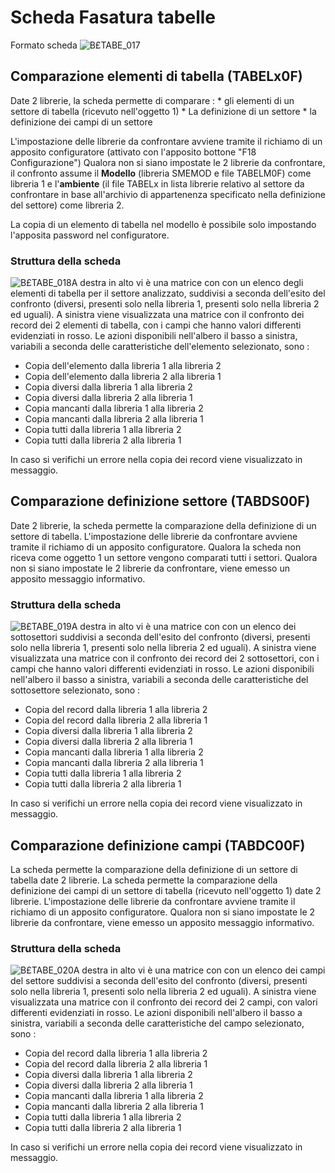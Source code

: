 # Scheda Fasatura tabelle
Formato scheda
![B£TABE_017](http://doc.smeup.com/immagini/MBDOC_SCH-ST_FT/BXTABE_017.png)
## Comparazione elementi di tabella (TABELx0F)
Date 2 librerie, la scheda permette di comparare : 
 \* gli elementi di un settore di tabella (ricevuto nell'oggetto 1)
 \* La definizione di un settore
 \* la definizione dei campi di un settore

L'impostazione delle librerie da confrontare avviene tramite il richiamo di un apposito configuratore (attivato con l'apposito bottone "F18 Configurazione")
Qualora non si siano impostate le 2 librerie da confrontare, il confronto assume il **Modello** (libreria SMEMOD e file TABELM0F) come libreria 1 e l'**ambiente** (il file TABELx in lista librerie relativo al settore da confrontare in base all'archivio di appartenenza specificato nella definizione del settore) come libreria 2.

La copia di un elemento di tabella nel modello è possibile solo impostando l'apposita password nel configuratore.

### Struttura della scheda
![B£TABE_018](http://doc.smeup.com/immagini/MBDOC_SCH-ST_FT/BXTABE_018.png)A destra in alto vi è una matrice con con un elenco degli elementi di tabella per il settore analizzato, suddivisi a seconda dell'esito del confronto (diversi, presenti solo nella libreria 1, presenti solo nella libreria 2 ed uguali).
A sinistra viene visualizzata una matrice con il confronto dei record dei 2 elementi di tabella, con i campi che hanno valori differenti evidenziati in rosso.
Le azioni disponibili nell'albero il basso a sinistra, variabili a seconda delle caratteristiche dell'elemento selezionato, sono : 

- Copia dell'elemento dalla libreria 1 alla libreria 2
- Copia dell'elemento dalla libreria 2 alla libreria 1
- Copia diversi dalla libreria 1 alla libreria 2
- Copia diversi dalla libreria 2 alla libreria 1
- Copia mancanti dalla libreria 1 alla libreria 2
- Copia mancanti dalla libreria 2 alla libreria 1
- Copia tutti dalla libreria 1 alla libreria 2
- Copia tutti dalla libreria 2 alla libreria 1

In caso si verifichi un errore nella copia dei record viene visualizzato in messaggio.

## Comparazione definizione settore  (TABDS00F)
Date 2 librerie, la scheda permette la comparazione della definizione di un settore di tabella.
L'impostazione delle librerie da confrontare avviene tramite il richiamo di un apposito configuratore.
Qualora la scheda non riceva come oggetto 1 un settore vengono comparati tutti i settori.
Qualora non si siano impostate le 2 librerie da confrontare, viene emesso un apposito messaggio informativo.

### Struttura della scheda
![B£TABE_019](http://doc.smeup.com/immagini/MBDOC_SCH-ST_FT/BXTABE_019.png)A destra in alto vi è una matrice con con un elenco dei sottosettori suddivisi a seconda dell'esito del confronto (diversi, presenti solo nella libreria 1, presenti solo nella libreria 2 ed uguali).
A sinistra viene visualizzata una matrice con il confronto dei record dei 2 sottosettori, con i campi che hanno valori differenti evidenziati in rosso.
Le azioni disponibili nell'albero il basso a sinistra, variabili a seconda delle caratteristiche del sottosettore selezionato, sono : 

- Copia del record dalla libreria 1 alla libreria 2
- Copia del record dalla libreria 2 alla libreria 1
- Copia diversi dalla libreria 1 alla libreria 2
- Copia diversi dalla libreria 2 alla libreria 1
- Copia mancanti dalla libreria 1 alla libreria 2
- Copia mancanti dalla libreria 2 alla libreria 1
- Copia tutti dalla libreria 1 alla libreria 2
- Copia tutti dalla libreria 2 alla libreria 1

In caso si verifichi un errore nella copia dei record viene visualizzato in messaggio.

## Comparazione definizione campi (TABDC00F)
La scheda permette la comparazione della definizione di un settore di tabella date 2 librerie.
La scheda permette la comparazione della definizione dei campi di un settore di tabella (ricevuto nell'oggetto 1) date 2 librerie.
L'impostazione delle librerie da confrontare avviene tramite il richiamo di un apposito configuratore.
Qualora non si siano impostate le 2 librerie da confrontare, viene emesso un apposito messaggio informativo.

### Struttura della scheda
![B£TABE_020](http://doc.smeup.com/immagini/MBDOC_SCH-ST_FT/BXTABE_020.png)A destra in alto vi è una matrice con con un elenco dei campi del settore suddivisi a seconda dell'esito del confronto (diversi, presenti solo nella libreria 1, presenti solo nella libreria 2 ed uguali).
A sinistra viene visualizzata una matrice con il confronto dei record dei 2 campi, con valori differenti evidenziati in rosso.
Le azioni disponibili nell'albero il basso a sinistra, variabili a seconda delle caratteristiche del campo selezionato, sono : 

- Copia del record dalla libreria 1 alla libreria 2
- Copia del record dalla libreria 2 alla libreria 1
- Copia diversi dalla libreria 1 alla libreria 2
- Copia diversi dalla libreria 2 alla libreria 1
- Copia mancanti dalla libreria 1 alla libreria 2
- Copia mancanti dalla libreria 2 alla libreria 1
- Copia tutti dalla libreria 1 alla libreria 2
- Copia tutti dalla libreria 2 alla libreria 1

In caso si verifichi un errore nella copia dei record viene visualizzato in messaggio.

